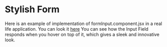 # Stylish Form
Here is an example of implementation of formInput.component.jsx in a real life application. You can look it [here](https://pranshu2610.github.io/stylish-form/)
You can see how the Input Field responds when you hover on top of it, which gives a sleek and innovative look.

